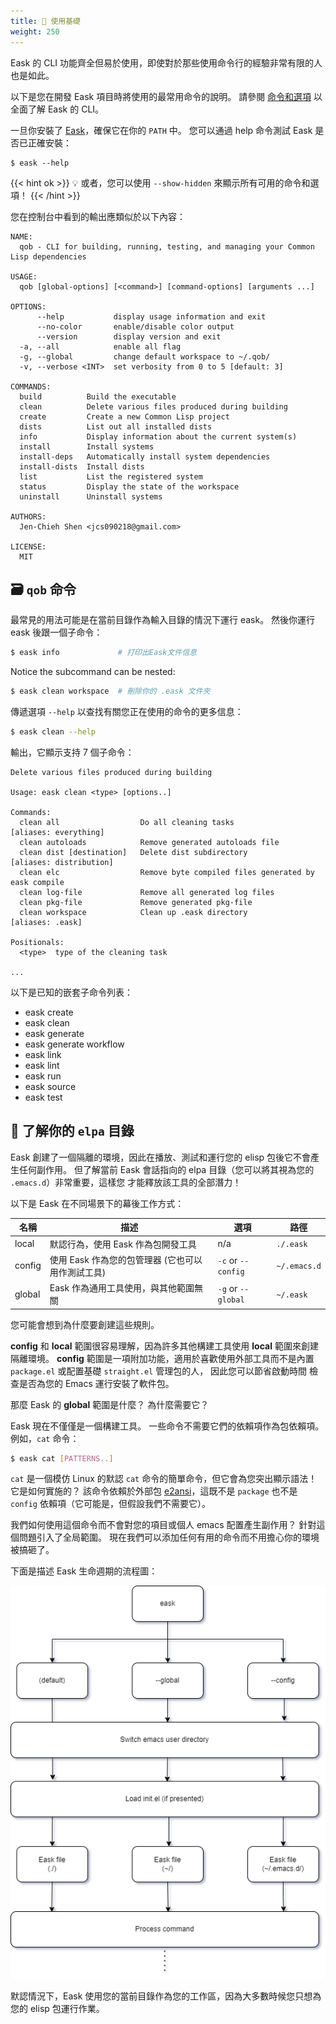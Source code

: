 ```yaml
---
title: 🔨 使用基礎
weight: 250
---
```


Eask 的 CLI 功能齊全但易於使用，即使對於那些使用命令行的經驗非常有限的人也是如此。

以下是您在開發 Eask 項目時將使用的最常用命令的說明。 請參閱
[命令和選項](https://emacs-eask.github.io/Getting-Started/Commands-and-options/)
以全面了解 Eask 的 CLI。

一旦你安裝了 [Eask]()，確保它在你的 `PATH` 中。 您可以通過 help 命令測試 Eask 是否已正確安裝：

```
$ eask --help
```

{{< hint ok >}}
💡 或者，您可以使用 `--show-hidden` 來顯示所有可用的命令和選項！
{{< /hint >}}

您在控制台中看到的輸出應類似於以下內容：

```
NAME:
  qob - CLI for building, running, testing, and managing your Common Lisp dependencies

USAGE:
  qob [global-options] [<command>] [command-options] [arguments ...]

OPTIONS:
      --help           display usage information and exit
      --no-color       enable/disable color output
      --version        display version and exit
  -a, --all            enable all flag
  -g, --global         change default workspace to ~/.qob/
  -v, --verbose <INT>  set verbosity from 0 to 5 [default: 3]

COMMANDS:
  build          Build the executable
  clean          Delete various files produced during building
  create         Create a new Common Lisp project
  dists          List out all installed dists
  info           Display information about the current system(s)
  install        Install systems
  install-deps   Automatically install system dependencies
  install-dists  Install dists
  list           List the registered system
  status         Display the state of the workspace
  uninstall      Uninstall systems

AUTHORS:
  Jen-Chieh Shen <jcs090218@gmail.com>

LICENSE:
  MIT
```

## 🗃️ `qob` 命令

最常見的用法可能是在當前目錄作為輸入目錄的情況下運行 eask。 然後你運行 eask 後跟一個子命令：

```sh
$ eask info             # 打印出Eask文件信息
```

Notice the subcommand can be nested:

```sh
$ eask clean workspace  # 刪除你的 .eask 文件夾
```

傳遞選項 `--help` 以查找有關您正在使用的命令的更多信息：

```sh
$ eask clean --help
```

輸出，它顯示支持 7 個子命令：

```
Delete various files produced during building

Usage: eask clean <type> [options..]

Commands:
  clean all                  Do all cleaning tasks                                                                                                                                          [aliases: everything]
  clean autoloads            Remove generated autoloads file
  clean dist [destination]   Delete dist subdirectory                                                                                                                                     [aliases: distribution]
  clean elc                  Remove byte compiled files generated by eask compile
  clean log-file             Remove all generated log files
  clean pkg-file             Remove generated pkg-file
  clean workspace            Clean up .eask directory                                                                                                                                            [aliases: .eask]

Positionals:
  <type>  type of the cleaning task

...
````

以下是已知的嵌套子命令列表：

- eask create
- eask clean
- eask generate
- eask generate workflow
- eask link
- eask lint
- eask run
- eask source
- eask test

## 📌 了解你的 `elpa` 目錄

Eask 創建了一個隔離的環境，因此在播放、測試和運行您的 elisp 包後它不會產生任何副作用。
但了解當前 Eask 會話指向的 elpa 目錄（您可以將其視為您的 `.emacs.d`）非常重要，這樣您
才能釋放該工具的全部潛力！

以下是 Eask 在不同場景下的幕後工作方式：

| 名稱   | 描述                                              | 選項               | 路徑         |
|--------|---------------------------------------------------|--------------------|--------------|
| local  | 默認行為，使用 Eask 作為包開發工具                | n/a                | `./.eask`    |
| config | 使用 Eask 作為您的包管理器 (它也可以用作測試工具) | `-c` or `--config` | `~/.emacs.d` |
| global | Eask 作為通用工具使用，與其他範圍無關             | `-g` or `--global` | `~/.eask`    |

您可能會想到為什麼要創建這些規則。

**config** 和 **local** 範圍很容易理解，因為許多其他構建工具使用 **local** 範圍來創建隔離環境。 **config**
範圍是一項附加功能，適用於喜歡使用外部工具而不是內置 `package.el` 或配置基礎 `straight.el` 管理包的人，
因此您可以節省啟動時間 檢查是否為您的 Emacs 運行安裝了軟件包。

那麼 Eask 的 **global** 範圍是什麼？ 為什麼需要它？

Eask 現在不僅僅是一個構建工具。 一些命令不需要它們的依賴項作為包依賴項。 例如，`cat` 命令：

```sh
$ eask cat [PATTERNS..]
```

`cat` 是一個模仿 Linux 的默認 `cat` 命令的簡單命令，但它會為您突出顯示語法！ 它是如何實施的？
該命令依賴於外部包 [e2ansi][]，這既不是 `package` 也不是 `config` 依賴項（它可能是，但假設我們不需要它）。

我們如何使用這個命令而不會對您的項目或個人 emacs 配置產生副作用？ 針對這個問題引入了全局範圍。
現在我們可以添加任何有用的命令而不用擔心你的環境被搞砸了。

下面是描述 Eask 生命週期的流程圖：

<p align="center">
<img src="images/scopes.png" />
</p>

默認情況下，Eask 使用您的當前目錄作為您的工作區，因為大多數時候您只想為您的 elisp 包運行作業。


<!-- Links -->

[e2ansi]: https://github.com/Lindydancer/e2ansi
